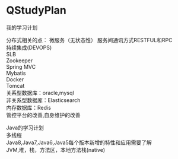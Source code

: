 
# QStudyPlan
我的学习计划

分布式相关的点：
微服务（无状态性）
服务间通讯方式RESTFUL和RPC  
持续集成(DEVOPS)  
SLB  
Zookeeper  
Spring MVC  
Mybatis  
Docker  
Tomcat  
关系型数据库：oracle,mysql  
非关系型数据库：Elasticsearch  
内存数据库：Redis  
管控平台的改善,自身维护的改善

Java的学习计划  
多线程  
Java8,Java7,Java6,Java5每个版本新增的特性和应用需要了解  
JVM,堆，栈，方法区，本地方法栈(native)
